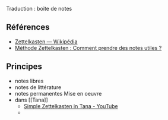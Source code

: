 Traduction : boite de notes
## Références
- [Zettelkasten — Wikipédia](https://fr.wikipedia.org/wiki/Zettelkasten)
- [Méthode Zettelkasten : Comment prendre des notes utiles ?](https://everlaab.com/methode-zettelkasten-comment-prendre-des-notes-utiles/)

## Principes
- notes libres
- notes de littérature
- notes permanentes
Mise en oeuvre
- dans [[Tana]]
	- [Simple Zettelkasten in Tana - YouTube](https://www.youtube.com/watch?v=wvvsTD2RzKE&t=758s)
	- 